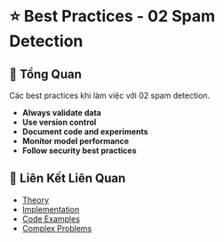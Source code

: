 # ⭐ Best Practices - 02 Spam Detection

## 🎯 Tổng Quan

Các best practices khi làm việc với 02 spam detection.

- **Always validate data**
- **Use version control**
- **Document code and experiments**
- **Monitor model performance**
- **Follow security best practices**

## 🔗 Liên Kết Liên Quan

- [Theory](./THEORY_02_spam_detection.md)
- [Implementation](./IMPLEMENTATION_02_spam_detection.md)
- [Code Examples](./CODE_EXAMPLES_02_spam_detection.md)
- [Complex Problems](./COMPLEX_PROBLEMS.md)
